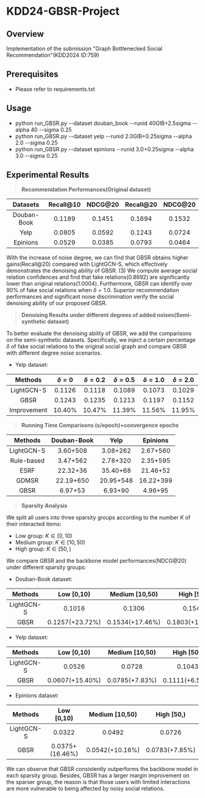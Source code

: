 # KDD24-GBSR-Project

Overview
--------
Implementation of the submission "Graph Bottlenecked Social Recommendation"(KDD2024 ID:759)

Prerequisites
-------------
* Please refer to requirements.txt

Usage
-----
* python run_GBSR.py --dataset douban_book --runid 40GIB+2.5sigma --alpha 40 --sigma 0.25
* python run_GBSR.py --dataset yelp --runid 2.0GIB+0.25sigma --alpha 2.0 --sigma 0.25
* python run_GBSR.py --dataset epinions --runid 3.0+0.25sigma --alpha 3.0 --sigma 0.25

Experimental Results
--------------------
> **Recommendation Performances(Original dataset)**

|Datasets|Recall@10|NDCG@20|Recall@20|NDCG@20|
|:---:|:---:|:---:|:---:|:---:|
|Douban-Book|0.1189|0.1451|0.1694|0.1532|
|Yelp|0.0805|0.0592|0.1243|0.0724|
|Epinions|0.0529|0.0385|0.0793|0.0464|

With the increase of noise degree, we can find that GBSR obtains higher gains(Recall@20) compared with LightGCN-S, which effectively demonstrates the denoising ability of GBSR. (3) We compute average social relation confidences and find that fake relations(0.8692) are significantly lower than original relations(1.0004). Furthermore, GBSR can identify over 90% of fake social relations when $\delta=1.0$. Superior recommendation performances and significant noise discrimination verify the social denoising ability of our proposed GBSR.

> **Denoising Results under different degrees of added noises(Semi-synthetic dataset)**

To better evaluate the denoising ability of GBSR, we add the comparisons on the semi-synthetic datasets. Specifically, we inject a certain percentage $\delta$ of fake social relations to the original social graph and compare GBSR with different degree noise scenarios.
* Yelp dataset:
  
| Methods | $\delta=0$ | $\delta=0.2$ | $\delta=0.5$ |$\delta=1.0$ |$\delta=2.0$ |
|:---:|:---:|:---:|:---:|:---:|:---:|
|LightGCN-S| 0.1126|0.1118 |0.1089|0.1073|0.1029 |
| GBSR   | 0.1243 | 0.1235|0.1213|0.1197|0.1152|
|Improvement|10.40%|10.47%|11.39%|11.56%|11.95%|

> **Running Time Comparisons (s/epoch)+convergence epochs**

|Methods|Douban-Book|Yelp|Epinions|
|:---:|:---:|:---:|:---:|
|LightGCN-S|3.60+508|3.08+262|2.67+560|
|Rule-based|3.47+562|2.78+320|2.35+595|
|ESRF|22.32+36|35.40+68|21.46+52|
|GDMSR|22.19+650|20.95+548|16.22+399|
|GBSR|6.97+53|6.93+90|4.96+95|

> **Sparsity Analysis**

We split all users into three sparsity groups according to the number $K$ of their interacted items:
* Low group: $K\in [0,10)$
* Medium group: $K\in [10, 50)$
* High group: $K\in [50,)$

We compare GBSR and the backbone model performances(NDCG@20) under different sparsity groups:
* Douban-Book dataset:
  
|Methods|Low [0,10)|Medium [10,50)|High [50,)|
|:---:|:---:|:---:|:---:|
|LightGCN-S|0.1016|0.1306|0.1548|
|GBSR|0.1257(+23.72%)|0.1534(+17.46%)|0.1803(+16.47%)|

* Yelp dataset:
  
|Methods|Low [0,10)|Medium [10,50)|High [50,)|
|:---:|:---:|:---:|:---:|
|LightGCN-S|0.0526|0.0728|0.1043|
|GBSR|0.0607(+15.40%)|0.0785(+7.83%)|0.1111(+6.52%)|

* Epinions dataset:
  
|Methods|Low [0,10)|Medium [10,50)|High [50,)|
|:---:|:---:|:---:|:---:|
|LightGCN-S|0.0322|0.0492|0.0726|
|GBSR|0.0375+(16.46%)|0.0542(+10.16%)|0.0783(+7.85%)|

We can observe that GBSR consistently outperforms the backbone model in each sparsity group. Besides, GBSR has a larger margin improvement on the sparser group, the reason is that those users with limited interactions are more vulnerable to being affected by noisy social relations.
